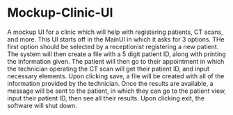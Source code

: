 # Mockup-Clinic-UI
A mockup UI for a clinic which will help with registering patients, CT scans, and more.
This UI starts off in the MainUI in which it asks for 3 options. THe first option should be selected by a receptionist registering
a new patient. The system will then create a file with a 5 digit patient ID, along with printing the information given.
The patient will then go to their appointment in which the technician operating the CT scan will get their patient ID,
and input necessary elements. Upon clicking save, a file will be created with all of the information provided by the technician.
Once the results are available, a message will be sent to the patient, in which they can go to the patient view, input their patient ID,
then see all their results. Upon clicking exit, the software will shut down.
